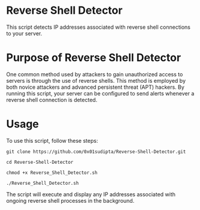 # Reverse Shell Detector
This script detects IP addresses associated with reverse shell connections to your server.


# Purpose of Reverse Shell Detector
One common method used by attackers to gain unauthorized access to servers is through the use of reverse shells. This method is employed by both novice attackers and advanced persistent threat (APT) hackers. By running this script, your server can be configured to send alerts whenever a reverse shell connection is detected.


# Usage
To use this script, follow these steps:

   
    git clone https://github.com/0x01sudipta/Reverse-Shell-Detector.git
   
    cd Reverse-Shell-Detector
   
    chmod +x Reverse_Shell_Detector.sh
   
    ./Reverse_Shell_Detector.sh

The script will execute and display any IP addresses associated with ongoing reverse shell processes in the background.
